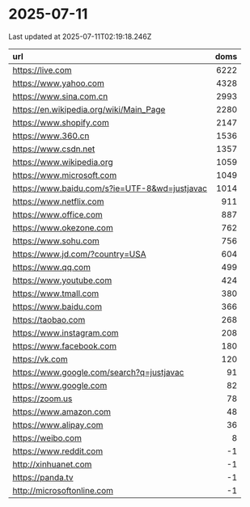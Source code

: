 # 2025-07-11

<!-- BEGIN -->
Last updated at 2025-07-11T02:19:18.246Z

url | doms
:- | -:
https://live.com | 6222
https://www.yahoo.com | 4328
https://www.sina.com.cn | 2993
https://en.wikipedia.org/wiki/Main_Page | 2280
https://www.shopify.com | 2147
https://www.360.cn | 1536
https://www.csdn.net | 1357
https://www.wikipedia.org | 1059
https://www.microsoft.com | 1049
https://www.baidu.com/s?ie=UTF-8&wd=justjavac | 1014
https://www.netflix.com | 911
https://www.office.com | 887
https://www.okezone.com | 762
https://www.sohu.com | 756
https://www.jd.com/?country=USA | 604
https://www.qq.com | 499
https://www.youtube.com | 424
https://www.tmall.com | 380
https://www.baidu.com | 366
https://taobao.com | 268
https://www.instagram.com | 208
https://www.facebook.com | 180
https://vk.com | 120
https://www.google.com/search?q=justjavac | 91
https://www.google.com | 82
https://zoom.us | 78
https://www.amazon.com | 48
https://www.alipay.com | 36
https://weibo.com | 8
https://www.reddit.com | -1
http://xinhuanet.com | -1
https://panda.tv | -1
http://microsoftonline.com | -1
<!-- END -->
